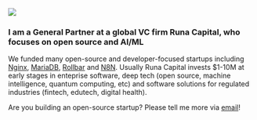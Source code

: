 <img referrerpolicy="no-referrer-when-downgrade" src="https://static.scarf.sh/a.png?x-pxid=0d19db1d-d421-485a-b6fd-480828e264d6" />

### I am a General Partner at a global VC firm Runa Capital, who focuses on open source and AI/ML

We funded many open-source and developer-focused startups including [Nginx](https://nginx.com), [MariaDB](https://mariadb.com), [Rollbar](https://rollbar.com) and [N8N](https://n8n.io). Usually Runa Capital invests $1-10M at early stages in enteprise software, deep tech (open source, machine intelligence, quantum computing, etc) and software solutions for regulated industries (fintech, edutech, digital health).

Are you building an open-source startup? Please tell me more via [email](mailto:kv@runacap.com)!
